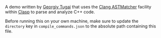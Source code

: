 A demo written by [Georgiy Tugai](https://github.com/Georgiy-Tugai) that uses the [Clang ASTMatcher](http://clang.llvm.org/docs/LibASTMatchersReference.html) facility within [Clasp](https://github.com/drmeister/clasp) to parse and analyze C++ code.

Before running this on your own machine, make sure to update the `directory` key in `compile_commands.json` to the absolute path containing this file.
